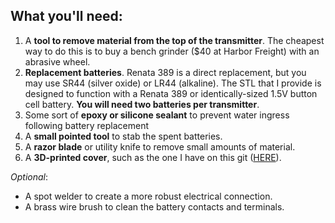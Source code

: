 **What you'll need**:
-

1. A **tool to remove material from the top of the transmitter**. The cheapest way to do this is to buy a bench grinder ($40 at Harbor Freight) with an abrasive wheel.
2. **Replacement batteries**. Renata 389 is a direct replacement, but you may use SR44 (silver oxide) or LR44 (alkaline). The STL that I provide is designed to function with a Renata 389 or identically-sized 1.5V button cell battery. **You will need two batteries per transmitter**.
3. Some sort of **epoxy or silicone sealant** to prevent water ingress following battery replacement
4. A **small pointed tool** to stab the spent batteries.
5. A **razor blade** or utility knife to remove small amounts of material.
6. A **3D-printed cover**, such as the one I have on this git ([HERE](https://github.com/jakebenz/cgm/blob/master/battery-replacement/G5_cover_nocutout.stl)).

_Optional_:

- A spot welder to create a more robust electrical connection.
- A brass wire brush to clean the battery contacts and terminals.